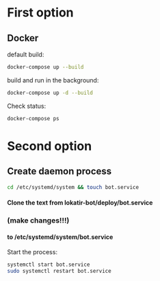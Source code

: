 # First option
## Docker

default build:
```bash
docker-compose up --build
```
build and run in the background:
```bash
docker-compose up -d --build
```

Check status:
```bash
docker-compose ps
```

# Second option
## Create daemon process

```bash
cd /etc/systemd/system && touch bot.service
```

#### Clone the text from lokatir-bot/deploy/bot.service 
### (make changes!!!)
#### to /etc/systemd/system/bot.service

   
 Start the process:

```bash
systemctl start bot.service
sudo systemctl restart bot.service
```



 


